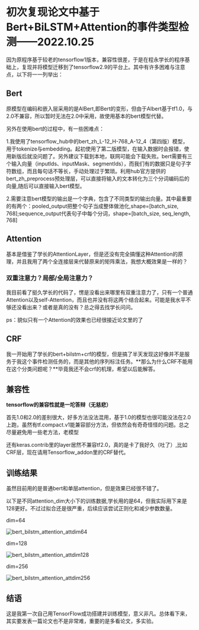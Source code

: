 # 初次复现论文中基于Bert+BiLSTM+Attention的事件类型检测——2022.10.25

因为原程序基于较老的tensorflow1版本，兼容性很差，于是在程永学长的程序基础上，复现并将模型迁移到了tensorflow2.9的平台上。其中有许多困难与注意点，以下将一一列举出：

## Bert

原模型在编码和嵌入层采用的是AlBert,即Bert的变形，但由于Albert基于tf1.0，与2.0不兼容，所以暂时无法在2.0中采用，故使用基本的bert模型代替。

另外在使用bert的过程中，有一些困难点：

1.我使用了tensorflow_hub中的bert_zh_L-12_H-768_A-12_4（第四版）模型，用于tokenize与embedding。起初使用了第二版模型，在输入数据时会报错，使用新版后就没问题了。另外建议下载到本地，联网可能会下载失败。bert需要有三个输入向量（inputIds、inputMask、segmentIds），而我们有的数据只是句子字符数组，而且每句话不等长，手动处理过于繁琐。利用hub官方提供的bert_zh_preprocess预处理层，可以直接将输入的文本转化为三个分词编码后的向量,随后可以直接输入bert模型。

2.需要注意bert模型的输出是一个字典，包含了不同类型的输出向量。其中最重要的有两个：pooled_output把整个句子当成整体做池化,shape=[batch_size, 768];sequence_output代表句子中每个分词，shape=[batch_size, seq_length, 768]

## Attention

基本是借鉴了学长的AttentionLayer，但是还没有完全搞懂这种Attention的原理，并且我用了两个全连接层来代替原来的矩阵乘法，我想大概效果是一样的？

### 双重注意力？局部/全局注意力？

我目前看了挺久学长的代码了，愣是没看出来哪里有双重注意力了，只有一个普通Attention以及self-Attention，而且也并没有将这两个结合起来。可能是我水平不够还没看出来？或者是真的没有？总之得去找学长问问。

ps：貌似只有一个Attention的效果也已经很接近论文里的了

## CRF

我一开始用了学长的bert+bilstm+crf的模型，但是搞了半天发现这好像并不是服务于我这个事件检测任务的，而是其他的序列标注任务。**那么为什么CRF不能用在这个分类问题呢？**毕竟我还不会crf的机理，希望以后能解答。

## 兼容性

**tensorflow的兼容性就是一坨答辩（无慈悲）**

首先1.0和2.0的差别很大，好多方法没法混用，基于1.0的模型也很可能没法在2.0上跑，虽然有tf.compact.v1能兼容部分方法，但依然会有奇奇怪怪的问题。总之尽量避免用一些老方法，老模型

还有keras.contrib里的layer居然不兼容tf2.0，真的是卡了我好久（吐了）,比如CRF层，现在请用Tensorflow_addon里的CRF替代。

## 训练结果

虽然目前用的是普通bert和单层attention，但是效果已经很不错了。

以下是不同attention_dim大小下的训练数据,学长用的是64，但我实际用下来是128更好。不过过拟合还是很严重，后续应该尝试正则化和减少参数数量。

dim=64

![bert_bilstm_attention_attdim64](D:\production_environment\python\nlp_projects\event_dore_recover\training_diagrams\bert_bilstm_attention_attdim64.png)

dim=128

![bert_bilstm_attention_attdim128](D:\production_environment\python\nlp_projects\event_dore_recover\training_diagrams\bert_bilstm_attention_attdim128.png)

dim=256

![bert_bilstm_attention_attdim256](D:\production_environment\python\nlp_projects\event_dore_recover\training_diagrams\bert_bilstm_attention_attdim256.png)

## 结语

这是我第一次自己用TensorFlow成功搭建并训练模型，意义非凡。总体看下来，其实要发表一篇论文也不是非常难，重要的是多看论文，多实验。